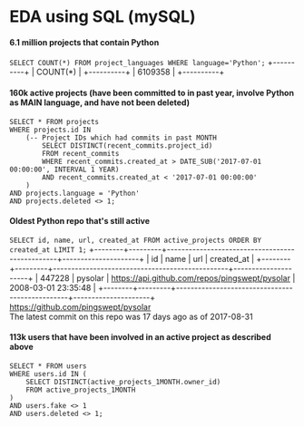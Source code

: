 # EDA using SQL (mySQL)

#### 6.1 million projects that contain Python
`SELECT COUNT(*) FROM project_languages WHERE language='Python';`
+----------+
| COUNT(*) |
+----------+
|  6109358 |
+----------+

#### 160k active projects (have been committed to in past year, involve Python as MAIN language, and have not been deleted)
```
SELECT * FROM projects
WHERE projects.id IN
    (-- Project IDs which had commits in past MONTH
        SELECT DISTINCT(recent_commits.project_id)
        FROM recent_commits
        WHERE recent_commits.created_at > DATE_SUB('2017-07-01 00:00:00', INTERVAL 1 YEAR)
        AND recent_commits.created_at < '2017-07-01 00:00:00'
    )
AND projects.language = 'Python'
AND projects.deleted <> 1;
```

#### Oldest Python repo that's still active
`SELECT id, name, url, created_at FROM active_projects ORDER BY created_at LIMIT 1;`
+--------+---------+------------------------------------------------+---------------------+
| id     | name    | url                                            | created_at          |
+--------+---------+------------------------------------------------+---------------------+
| 447228 | pysolar | https://api.github.com/repos/pingswept/pysolar | 2008-03-01 23:35:48 |
+--------+---------+------------------------------------------------+---------------------+
https://github.com/pingswept/pysolar  
The latest commit on this repo was 17 days ago as of 2017-08-31

#### 113k users that have been involved in an active project as described above
```
SELECT * FROM users
WHERE users.id IN (
    SELECT DISTINCT(active_projects_1MONTH.owner_id)
    FROM active_projects_1MONTH
)
AND users.fake <> 1
AND users.deleted <> 1;
```
